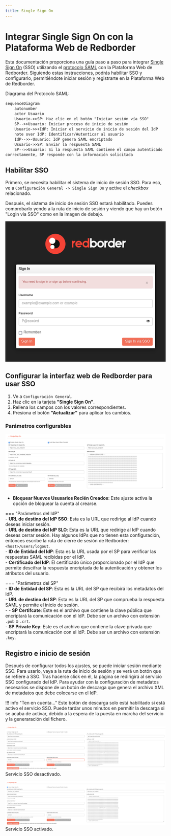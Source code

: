 ```yaml
---
title: Single Sign On
---
```


# Integrar Single Sign On con la Plataforma Web de Redborder  

Esta documentación proporciona una guía paso a paso para integrar [Single Sign On](https://en.wikipedia.org/wiki/Single_sign-on) (SSO) utilizando el [protocolo SAML](https://en.wikipedia.org/wiki/SAML_2.0) con la Plataforma Web de Redborder. Siguiendo estas instrucciones, podrás habilitar SSO y configurarlo, permitiéndote iniciar sesión y registrarte en la Plataforma Web de Redborder.  

Diagrama del Protocolo SAML:  

```mermaid
sequenceDiagram
    autonumber
    actor Usuario
    Usuario->>SP: Haz clic en el botón "Iniciar sesión vía SSO"
    SP-->>Usuario: Iniciar proceso de inicio de sesión
    Usuario->>+IdP: Iniciar el servicio de inicio de sesión del IdP
    note over IdP: Identificar/Autenticar al usuario
    IdP-->>-Usuario: IdP genera SAML encriptado
    Usuario->>SP: Enviar la respuesta SAML
    SP-->>Usuario: Si la respuesta SAML contiene el campo autenticado correctamente, SP responde con la información solicitada
```  

## Habilitar SSO  

Primero, se necesita habilitar el sistema de inicio de sesión SSO. Para eso, ve a `Configuración General -> Single Sign On` y active el *checkbox* relacionado.  

Después, el sistema de inicio de sesión SSO estará habilitado. Puedes comprobarlo yendo a la ruta de inicio de sesión y viendo que hay un botón "Login via SSO" como en la imagen de debajo.  

![SSO Login Button](images/sso_login.png)  

## Configurar la interfaz web de Redborder para usar SSO  

1. Ve a `Configuración General`.  
2. Haz clic en la tarjeta **"Single Sign On"**.  
3. Rellena los campos con los valores correspondientes.  
4. Presiona el botón **"Actualizar"** para aplicar los cambios.  

### Parámetros configurables  

![SSO Config Parameters](images/sso_config.png)  

- **Bloquear Nuevos Ususarios Recién Creados**: Este ajuste activa la opción de bloquear la cuenta al crearse.  

=== "Parámetros del IdP"  
    - **URL de destino del IdP SSO**: Esta es la URL que redirige al IdP cuando deseas iniciar sesión.  
    - **URL de destino del IdP SLO**: Esta es la URL que redirige al IdP cuando deseas cerrar sesión. Hay algunos IdPs que no tienen esta configuración, entonces escribe la ruta de cierre de sesión de Redborder: `<host>/users/logout`.  
    - **ID de Entidad del IdP**: Esta es la URL usada por el SP para verificar las respuestas SAML recibidas por el IdP.  
    - **Certificado del IdP**: El certificado único proporcionado por el IdP que permite descifrar la respuesta encriptada de la autenticación y obtener los atributos del usuario.  

=== "Parámetros del SP"  
    - **ID de Entidad del SP**: Esta es la URL del SP que recibirá los metadatos del IdP.  
    - **URL de destino del SP**: Esta es la URL del SP que comprueba la respuesta SAML y permite el inicio de sesión.  
    - - **SP Certifcate**: Este es el archivo que contiene la clave pública que encriptará la comunicación con el IdP. Debe ser un archivo con extensión `.pub` o `.crt`.  
    - **SP Private Key**: Este es el archivo que contiene la clave privada que encriptará la comunicación con el IdP. Debe ser un archivo con extensión `.key`.  

## Registro e inicio de sesión  

Después de configurar todos los ajustes, se puede iniciar sesión mediante SSO. Para usarlo, vaya a la ruta de inicio de sesión y se verá un botón que se refiere a SSO. Tras hacerse click en él, la página se redirigirá al servicio SSO configurado del IdP. Para ayudar con la configuración de metadatos necesarios se dispone de un botón de descarga que genera el archivo XML de metadatos que debe colocarse en el IdP.

!!! info "Ten en cuenta..."
        Este botón de descarga solo está habilitado si está activo el servicio SSO.
        Puede tardar unos minutos en permitir la descarga si se acaba de activar, debido a la espera de la puesta en marcha del servicio y la generaración del fichero.

![SSO metadata button disabled](images/sso_download_metadata_button_disabled_es.png)
Servicio SSO desactivado.

![SSO metadata button enabled](images/sso_download_metadata_button_enabled_es.png)
Servicio SSO activado.